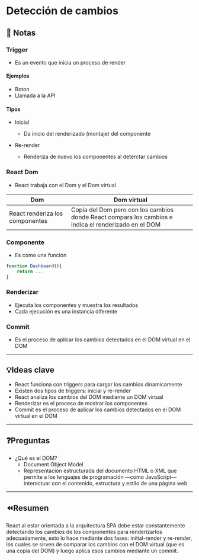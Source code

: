 
# Detección de cambios 
## 📝 Notas
### Trigger
* Es un evento que inicia un proceso de render

#### Ejemplos
* Boton
* Llamada a la API

#### Tipos
* Inicial
    * Da inicio del renderizado (montaje) del componente

* Re-render
    * Renderiza de nuevo los componentes al deterctar cambios

### React Dom
* React trabaja con el Dom y el Dom virtual

| Dom | Dom virtual |
| --- | --- |
| React renderiza los componentes | Copia del Dom pero con los cambios donde React compara los cambios e indica el renderizado en el DOM | 

### Componente
* Es como una función

```javascript
function Dashboard(){
    return ...
}

```

### Renderizar
* Ejecuta  los componentes y muestra los resultados
* Cada ejecución es una instancia diferente

### Commit
* Es el proceso de aplicar los cambios detectados en el DOM virtual en el DOM 

---

## 💡Ideas clave
* React funciona con triggers para cargar los cambios dinamicamente
* Existen dos tipos de triggers: inicial y re-render
* React analiza los cambios del DOM mediante un DOM virtual
* Renderizar es el proceso de mostrar los componentes
* Commit es el proceso de aplicar los cambios detectados en el DOM virtual en el DOM  

--- 

## ❓Preguntas
* ¿Qué es el DOM? 
    * Document Object Model
    * Representación estructurada del documento HTML o XML que permite a los lenguajes de programación —como JavaScript— interactuar con el contenido, estructura y estilo de una página web


---

## ⏪Resumen
React al estar orientada a la arquitectura SPA debe estar constantemente detectando los cambios de los componentes para renderizarlos adecuadamente, esto lo hace mediante dos fases: initial-render y re-render, los cuales se sirven de comparar los cambios con el DOM virtual (que es una copia del DOM) y luego aplica esos cambios mediante un commit. 